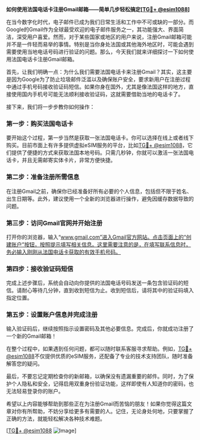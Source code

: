 **如何使用法国电话卡注册Gmail邮箱——简单几步轻松搞定[[TG💪+ @esim1088](https://t.me/s/esim1088)]**

在当今数字化时代，电子邮件已成为我们日常生活和工作中不可或缺的一部分。而Google的Gmail作为全球最受欢迎的电子邮件服务之一，其功能强大、界面简洁，深受用户喜爱。然而，对于某些国家或地区的用户来说，注册Gmail邮箱可能并不是一件轻而易举的事情。特别是当你身处法国或其他海外地区时，可能会遇到需要使用当地电话号码进行验证的问题。那么，今天我们就来详细探讨一下如何使用法国电话卡注册Gmail邮箱。

首先，让我们明确一点：为什么我们需要法国电话卡来注册Gmail？其实，这主要是因为Google为了防止垃圾邮件泛滥以及确保账户安全，要求新用户在注册过程中通过手机号码接收验证码短信。如果你身在国外，尤其是像法国这样的地方，直接使用国内手机号可能无法顺利接收验证码，这就需要借助当地的电话卡了。

接下来，我们将一步步教你如何操作：

### 第一步：购买法国电话卡

要开始这个过程，第一步当然是获取一张法国电话卡。你可以选择在线上或者线下购买。目前市面上有许多提供虚拟eSIM服务的平台，比如[TG💪+ @esim1088](https://t.me/s/esim1088)，它们提供了便捷的方式来获取法国本地号码。只需几秒钟，你就可以激活一张法国电话卡，并且无需邮寄实体卡片，非常方便快捷。

### 第二步：准备注册所需信息

在注册Gmail之前，确保你已经准备好所有必要的个人信息，包括但不限于姓名、出生日期等。此外，建议使用一个全新的浏览器进行操作，避免因缓存数据导致的问题。

### 第三步：访问Gmail官网并开始注册

打开你的浏览器，输入“www.gmail.com”进入Gmail官方网站。点击页面上的“创建账户”按钮，按照提示填写相关信息。这里需要注意的是，在填写联系信息时，务必输入刚刚从法国电话卡获取的有效手机号码。

### 第四步：接收验证码短信

完成上述步骤后，系统会自动向你提供的法国电话号码发送一条包含验证码的短信。请耐心等待几分钟，直到收到短信为止。收到短信后，请将其中的验证码填入指定位置。

### 第五步：设置账户信息并完成注册

输入验证码后，继续按照指示设置密码及其他必要信息。完成后，你就成功注册了一个新的Gmail邮箱！

在整个过程中，如果遇到任何问题，都可以随时联系客服寻求帮助。例如，[TG💪+ @esim1088](https://t.me/s/esim1088)不仅提供优质的eSIM服务，还配备了专业的技术支持团队，随时准备解答您的疑问。

最后，不要忘记定期检查你的新邮箱，以确保没有遗漏重要的邮件。同时，为了保护个人隐私和安全，记得启用双重身份验证功能，这样即使有人知道你的密码，也无法轻易登录你的账户。

希望以上内容能够帮助到那些正在为注册Gmail而苦恼的朋友！如果你觉得这篇文章对你有所帮助，不妨分享给更多有需要的人。记住，无论身处何地，只要掌握了正确的方法，就能轻松解决各种技术难题。

[[TG💪+ @esim1088](https://t.me/s/esim1088) ![Image](https://i.postimg.cc/4NQfJmqS/Snipaste-2025-05-13-00-14-12.png)]